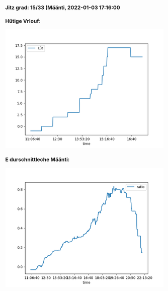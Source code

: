 ### Jitz grad: 15/33 (Määnti, 2022-01-03 17:16:00

### Hütige Vrlouf:
![Graph](Today.png)

### E durschnittleche Määnti:
![Graph](Määnti.png)